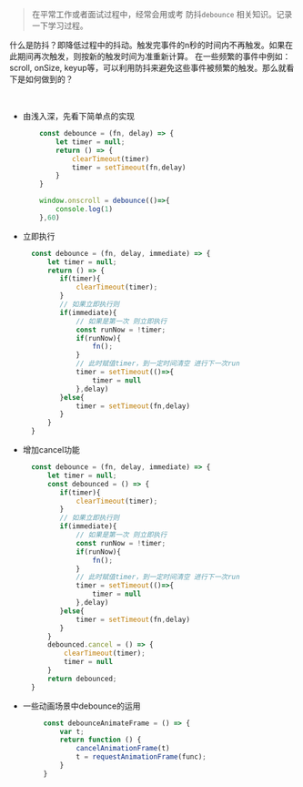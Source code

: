 > 在平常工作或者面试过程中，经常会用或考 防抖`debounce` 相关知识。记录一下学习过程。

什么是防抖？即降低过程中的抖动。触发完事件的n秒的时间内不再触发。如果在此期间再次触发，则按新的触发时间为准重新计算。
在一些频繁的事件中例如：scroll, onSize, keyup等，可以利用防抖来避免这些事件被频繁的触发。那么就看下是如何做到的？

<br/>

+ 由浅入深，先看下简单点的实现

    ```javascript
        const debounce = (fn, delay) => {
            let timer = null;
            return () => {
                clearTimeout(timer)
                timer = setTimeout(fn,delay)
            }
        }

        window.onscroll = debounce(()=>{
            console.log(1)
        },60)
    ```

+ 立即执行
  ```javascript
    const debounce = (fn, delay, immediate) => {
        let timer = null;
        return () => {
           if(timer){
               clearTimeout(timer);
           }
           // 如果立即执行则
           if(immediate){
               // 如果是第一次 则立即执行
               const runNow = !timer;
               if(runNow){
                   fn();
               }
               // 此时赋值timer，到一定时间清空 进行下一次run
               timer = setTimeout(()=>{
                   timer = null
               },delay)
           }else{
               timer = setTimeout(fn,delay)
           }
        }
    }
  ```

+ 增加cancel功能
  ```javascript
    const debounce = (fn, delay, immediate) => {
        let timer = null;
        const debounced = () => {
           if(timer){
               clearTimeout(timer);
           }
           // 如果立即执行则
           if(immediate){
               // 如果是第一次 则立即执行
               const runNow = !timer;
               if(runNow){
                   fn();
               }
               // 此时赋值timer，到一定时间清空 进行下一次run
               timer = setTimeout(()=>{
                   timer = null
               },delay)
           }else{
               timer = setTimeout(fn,delay)
           }
        }
        debounced.cancel = () => {
            clearTimeout(timer);
            timer = null
        }
        return debounced;
    }
  ```

+ 一些动画场景中debounce的运用
   ```javascript
        const debounceAnimateFrame = () => {
            var t;
            return function () {
                cancelAnimationFrame(t)
                t = requestAnimationFrame(func);
            }
        }
   ```
